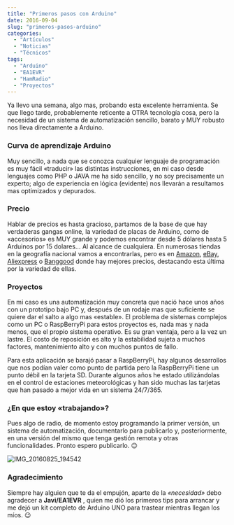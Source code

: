 ```yaml
---
title: "Primeros pasos con Arduino"
date: 2016-09-04
slug: "primeros-pasos-arduino"
categories:
  - "Artículos"
  - "Noticias"
  - "Técnicos"
tags:
  - "Arduino"
  - "EA1EVR"
  - "HamRadio"
  - "Proyectos"
---
```


Ya llevo una semana, algo mas, probando esta excelente herramienta. Se que llego tarde, probablemente reticente a OTRA tecnología cosa, pero la necesidad de un sistema de automatización sencillo, barato y MUY robusto nos lleva directamente a Arduino.

### Curva de aprendizaje Arduino

Muy sencillo, a nada que se conozca cualquier lenguaje de programación es muy fácil «traducir» las distintas instrucciones, en mi caso desde lenguajes como PHP o JAVA me ha sido sencillo, y no soy precisamente un experto; algo de experiencia en lógica (evidente) nos llevarán a resultamos mas optimizados y depurados.

### Precio

Hablar de precios es hasta gracioso, partamos de la base de que hay verdaderas gangas online, la variedad de placas de Arduino, como de «accesorios» es MUY grande y podemos encontrar desde 5 dólares hasta 5 Arduinos por 15 dolares… Al alcance de cualquiera. En numerosas tiendas en la geografía nacional vamos a encontrarlas, pero es en [Amazon](https://www.amazon.es/s/ref=nb_sb_ss_c_1_7?__mk_es_ES=%C3%85M%C3%85%C5%BD%C3%95%C3%91&url=search-alias%3Daps&field-keywords=arduino&sprefix=arduino%2Caps%2C204), [eBay](http://www.ebay.es/sch/i.html?_from=R40&_trksid=m570.l1313&_nkw=arduino&_sacat=0), [Aliexpress](http://es.aliexpress.com/premium/arduino.html?ltype=wholesale&d=y&origin=y&isViewCP=y&catId=0&initiative_id=SB_20160903172806&SearchText=arduino&blanktest=7) o [Banggood](http://www.banggood.com/search/arduino.html) donde hay mejores precios, destacando esta última por la variedad de ellas.

### Proyectos

En mi caso es una automatización muy concreta que nació hace unos años con un prototipo bajo PC y, después de un rodaje mas que suficiente se quiere dar el salto a algo mas «estable». El problema de sistemas complejos como un PC o RaspBerryPi para estos proyectos es, nada mas y nada menos, que el propio sistema operativo. Es su gran ventaja, pero a la vez un lastre. El costo de reposición es alto y la estabilidad sujeta a muchos factores, mantenimiento alto y con muchos puntos de fallo.

Para esta aplicación se barajó pasar a RaspBerryPi, hay algunos desarrollos que nos podían valer como punto de partida pero la RaspBerryPi tiene un punto débil en la tarjeta SD. Durante algunos años he estado utilizándolas en el control de estaciones meteorológicas y han sido muchas las tarjetas que han pasado a mejor vida en un sistema 24/7/365.

### ¿En que estoy «trabajando»?

Pues algo de radio, de momento estoy programando la primer versión, un sistema de automatización, documentarlo para publicarlo y, posteriormente, en una versión del mismo que tenga gestión remota y otras funcionalidades. Pronto espero publicarlo. 😉

![IMG_20160825_194542](http://www.eb1tr.info/wp-content/uploads/2016/09/IMG_20160825_194542-1024x768.jpg)

### Agradecimiento

Siempre hay alguien que te da el empujón, aparte de la _«necesidad»_ debo agradecer a **Javi/EA1EVR** , quien me dió los primeros tips para arrancar y me dejó un kit completo de Arduino UNO para trastear mientras llegan los míos. 😉
